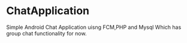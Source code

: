 # ChatApplication
Simple Android Chat Application uisng FCM,PHP and Mysql Which has group chat functionality for now.

